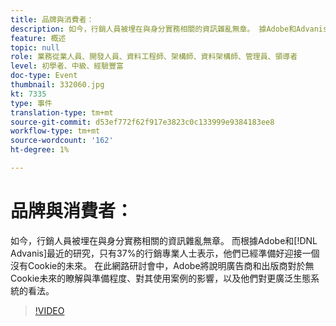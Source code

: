 ```yaml
---
title: 品牌與消費者：
description: 如今，行銷人員被埋在與身分實務相關的資訊雜亂無章。 據Adobe和Advanis最近的研究，只有37%的營銷專業人士表示，他們已經準備好迎接一個沒有Cookie的未來。 在此網路研討會中，Adobe將說明廣告商和出版商對於無Cookie未來的瞭解與準備程度、對其使用案例的影響，以及他們對更廣泛生態系統的看法。
feature: 概述
topic: null
role: 業務從業人員、開發人員、資料工程師、架構師、資料架構師、管理員、領導者
level: 初學者、中級、經驗豐富
doc-type: Event
thumbnail: 332060.jpg
kt: 7335
type: 事件
translation-type: tm+mt
source-git-commit: d53ef772f62f917e3823c0c133999e9384183ee8
workflow-type: tm+mt
source-wordcount: '162'
ht-degree: 1%

---
```



# 品牌與消費者：

如今，行銷人員被埋在與身分實務相關的資訊雜亂無章。 而根據Adobe和[!DNL Advanis]最近的研究，只有37%的行銷專業人士表示，他們已經準備好迎接一個沒有Cookie的未來。 在此網路研討會中，Adobe將說明廣告商和出版商對於無Cookie未來的瞭解與準備程度、對其使用案例的影響，以及他們對更廣泛生態系統的看法。

>[!VIDEO](https://video.tv.adobe.com/v/332060/?quality=12&learn=on)
